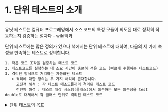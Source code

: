 # 1. 단위 테스트의 소개
---

유닛 테스트는 컴퓨터 프로그래밍에서 소스 코드의 특정 모듈이 의도된 대로 정확히 작동하는지 검증하는 절차다 - wiki백과

단위 테스트에는 많은 정의가 있으나 책에서는 단위 테스트에 대하여, 다음의 세 가지 속성을 만족하는 테스트로 정의합니다.
```
1. 작은 코드 조각을 검증하는 테스트 코드
2. 테스트코드를 실행하는 데 소요 시간이 충분히 적은 코드 (빠르게 수행하는 테스트코드)
3. 격리된 방식으로 처리하는 자동화된 테스트
   > 격리에 대한 정의는 두 가지 해석이 존재합니다. 
     고전적 해석 : 각 테스트 메소드들끼리 격리된 테스트 코드 
     런던파 해석 : 테스트 대상 시스템(클래스)에서 의존하는 모든 의존성을 test double로 대체해서 각 클래스 단위로 격리된 테스트 코드 

```


<details>
  
<summary> 단위 테스트의 목표 </summary>
  
```
단위 테스트의 목표는 결국 개발자의 자기만족, 안정감을 얻기 위해 작성되서는 안됩니다.
  
궁극적으로는 테스트 코드를 유지하는 비용을 최소화하며, 소프트웨어를 지속적으로 성장을 유지할 수 있게 만들어 줘야 합니다.
  
프로젝트가 커지면 커질수록, 시스템의 복잡도는 높아지며, 다른 시스템과의 상호작용을 고려하며 코드를 작성 해야 합니다.

테스트 코드는 이러한 상황에서, 새로운 기능의 추가가 기존 시스템에 예상치 못한 사이드 이펙트를 만드는지 검증하여, 궁극적으로는 테스트코드를 작성하는 비용보다 
  
작성함으로 절약하는 비용이 더 커서, 소프트 웨어의 성장의 진척도를 일정하게 유지할 수 있어야 합니다. 
```

</details>
